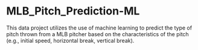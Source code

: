 # MLB_Pitch_Prediction-ML
This data project utilizes the use of machine learning to predict the type of pitch thrown from a MLB pitcher based on the characteristics of the pitch (e.g., initial speed, horizontal break, vertical break). 
